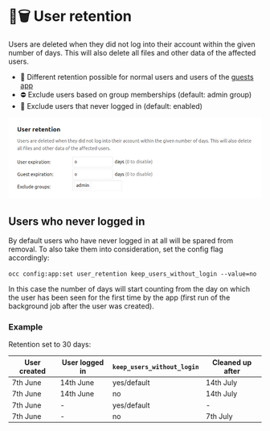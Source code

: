# 👤🗑 User retention

Users are deleted when they did not log into their account within the given number of days. This will also delete all files and other data of the affected users.

* 🛂 Different retention possible for normal users and users of the [guests app](https://apps.nextcloud.com/apps/guests)
* ⛔ Exclude users based on group memberships (default: admin group)
* 🔑 Exclude users that never logged in (default: enabled)

![Screenshot of the admin settings](docs/screenshot.png)

## Users who never logged in

By default users who have never logged in at all will be spared from removal. To also take them into consideration, set the config flag accordingly:

`occ config:app:set user_retention keep_users_without_login --value=no`

In this case the number of days will start counting from the day on which the user has been seen for the first time by the app (first run of the background job after the user was created).

### Example

Retention set to 30 days:

User created | User logged in | `keep_users_without_login` | Cleaned up after
---|---|---|---
7th June | 14th June | yes/default | 14th July
7th June | 14th June | no | 14th July
7th June | - | yes/default | -
7th June | - | no | 7th July
